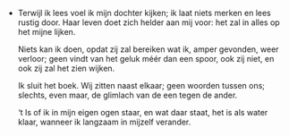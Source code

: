 - Terwijl ik lees voel ik mijn dochter kijken;
  ik laat niets merken en lees rustig door.
  Haar leven doet zich helder aan mij voor:
  het zal in alles op het mijne lijken.
  
  Niets kan ik doen, opdat zij zal bereiken
  wat ik, amper gevonden, weer verloor;
  geen vindt van het geluk méér dan een spoor,
  ook zij niet, en ook zij zal het zien wijken.
  
  Ik sluit het boek. Wij zitten naast elkaar;
  geen woorden tussen ons; slechts, even maar,
  de glimlach van de een tegen de ander.
  
  ‘t Is of ik in mijn eigen ogen staar,
  en wat daar staat, het is als water klaar,
  wanneer ik langzaam in mijzelf verander.